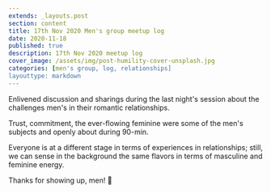 ```yaml
---
extends: _layouts.post
section: content
title: 17th Nov 2020 Men's group meetup log
date: 2020-11-18
published: true
description: 17th Nov 2020 meetup log
cover_image: /assets/img/post-humility-cover-unsplash.jpg
categories: [men's group, log, relationships]
layouttype: markdown
---
```

Enlivened discussion and sharings during the last night's session about the challenges men's in their romantic relationships.

Trust, commitment, the ever-flowing feminine were some of the men's subjects and openly about during 90-min.

Everyone is at a different stage in terms of experiences in relationships; still, we can sense in the background the same flavors in terms of masculine and feminine energy.

Thanks for showing up, men! 👊
